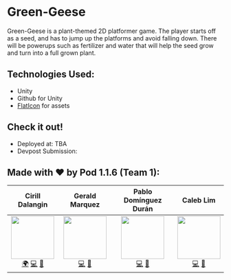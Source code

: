 # Green-Geese

Green-Geese is a plant-themed 2D platformer game. The player starts off as a seed, and has to jump up the platforms and avoid falling down. There will be powerups such as fertilizer and water that will help the seed grow and turn into a full grown plant. 

## Technologies Used:
- Unity
- Github for Unity
- [FlatIcon](https://www.flaticon.com/) for assets

## Check it out!
- Deployed at: TBA
- Devpost Submission: 

## Made with ❤️ by Pod 1.1.6 (Team 1):
| Cirill Dalangin | Gerald Marquez | Pablo Domínguez Durán | Caleb Lim |
| :----: | :---: | :---: | :---: |
| [<img src="https://avatars2.githubusercontent.com/u/40480780?s=460&u=8c1edf8c533e2fb0a97dfce1342fcf2960a12c1b&v=4" width="100px;"/>](https://florenz.tech/)<br />[🌍](https://florenz.tech/) [💻](https://github.com/cdalangin) [🤝](https://www.linkedin.com/in/cfdalangin/) | [<img src="https://avatars2.githubusercontent.com/u/53912864?s=460&u=727f97404c4be0f6ef60b348233e1282d46e1c26&v=4" width="100px;"/>](#)<br /> [💻](https://github.com/gprmarquez) [🤝](https://www.linkedin.com/in/gerald-marquez/) | [<img src="https://avatars2.githubusercontent.com/u/10246682?s=460&u=10d50fc5c9b71bfadb3927ebf2325250a520455a&v=4" width="100px;"/>](https://github.com/pablomdd)<br /> [💻](https://github.com/pablomdd) [🤝](https://www.linkedin.com/in/pablodominguezduran/) | [<img src="https://avatars2.githubusercontent.com/u/47403443?s=460&v=4" width="100px;"/>](https://github.com/ZzRanger)<br /> [💻](https://github.com/ZzRanger) [🤝](#) |
